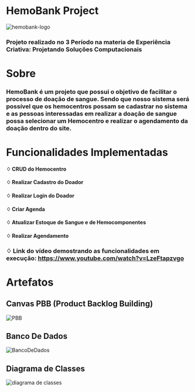 # HemoBank Project
 
 ![hemobank-logo](https://user-images.githubusercontent.com/90704921/192766499-dc055d47-2509-41cd-8680-1b0522a65d7e.png)

### Projeto realizado no 3 Período na materia de Experiência Criativa: Projetando Soluções Computacionais

# Sobre

### HemoBank é um projeto que possui o objetivo de facilitar o processo de doação de sangue. Sendo que nosso sistema será possível que os hemocentros possam se cadastrar no sistema e as pessoas interessadas em realizar a doação de sangue possa selecionar um Hemocentro e realizar o agendamento da doação dentro do site.

# Funcionalidades Implementadas

#### ♢ CRUD do Hemocentro
#### ♢ Realizar Cadastro do Doador
#### ♢ Realizar Login do Doador
#### ♢ Criar Agenda
#### ♢ Atualizar Estoque de Sangue e de Hemocomponentes
#### ♢ Realizar Agendamento

###  ♢ Link do vídeo demostrando as funcionalidades em execução: https://www.youtube.com/watch?v=LzeFtapzvgo

# Artefatos

## Canvas PBB (Product Backlog Building)

![PBB](https://user-images.githubusercontent.com/90704921/192768993-71fdacd5-457c-4230-9264-9a99c20ada23.png)

## Banco De Dados

![BancoDeDados](https://user-images.githubusercontent.com/90704921/192768689-7937bb5a-6ff4-4e24-a911-b42f6b4613a9.png)

## Diagrama de Classes

![diagrama de classes](https://user-images.githubusercontent.com/90704921/192769211-25730243-8293-471a-b555-dee968904497.png)

